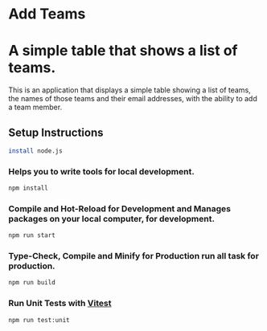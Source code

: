 # Add Teams

# A simple table that shows a list of teams.

This is an application that displays a simple table showing a list of teams, the names of those teams and their email addresses, with the ability to add a team member.

## Setup Instructions

```sh
install node.js
```

### Helps you to write tools for local development.

```sh
npm install
```

### Compile and Hot-Reload for Development and Manages packages on your local computer, for development.

```sh
npm run start
```

### Type-Check, Compile and Minify for Production run all task for production.

```sh
npm run build
```

### Run Unit Tests with [Vitest](https://vitest.dev/)

```sh
npm run test:unit
```
